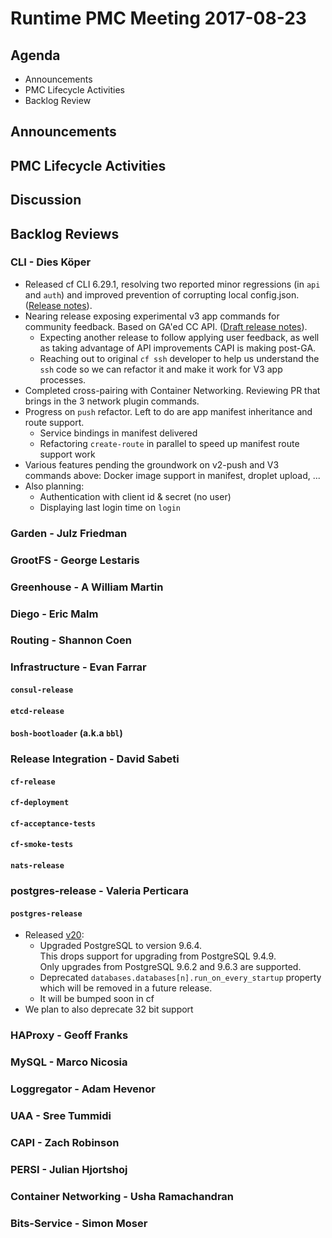 # Runtime PMC Meeting 2017-08-23

## Agenda

* Announcements
* PMC Lifecycle Activities
* Backlog Review

## Announcements


## PMC Lifecycle Activities


## Discussion


## Backlog Reviews

### CLI - Dies Köper
- Released cf CLI 6.29.1, resolving two reported minor regressions (in `api` and `auth`) and improved prevention of corrupting local config.json. ([Release notes](https://github.com/cloudfoundry/cli/releases/tag/v6.29.1)).
- Nearing release exposing experimental v3 app commands for community feedback. Based on GA'ed CC API.  ([Draft release notes](https://www.pivotaltracker.com/story/show/149541909)).
  - Expecting another release to follow applying user feedback, as well as taking advantage of API improvements CAPI is making post-GA.
  - Reaching out to original `cf ssh` developer to help us understand the `ssh` code so we can refactor it and make it work for V3 app processes.
- Completed cross-pairing with Container Networking. Reviewing PR that brings in the 3 network plugin commands.
- Progress on `push` refactor. Left to do are app manifest inheritance and route support.
  - Service bindings in manifest delivered
  - Refactoring `create-route` in parallel to speed up manifest route support work
- Various features pending the groundwork on v2-push and V3 commands above: Docker image support in manifest, droplet upload, ...
- Also planning:
  - Authentication with client id & secret (no user)
  - Displaying last login time on `login`

### Garden - Julz Friedman

### GrootFS - George Lestaris


### Greenhouse - A William Martin


### Diego - Eric Malm


### Routing - Shannon Coen


### Infrastructure - Evan Farrar

#### `consul-release`


#### `etcd-release`

#### `bosh-bootloader` (a.k.a `bbl`)

### Release Integration - David Sabeti

#### `cf-release`

#### `cf-deployment`

#### `cf-acceptance-tests`

#### `cf-smoke-tests`

#### `nats-release`

### postgres-release - Valeria Perticara

#### `postgres-release`
- Released [v20](https://github.com/cloudfoundry/postgres-release/releases):
  - Upgraded PostgreSQL to version 9.6.4.  
    This drops support for upgrading from PostgreSQL 9.4.9.  
    Only upgrades from PostgreSQL 9.6.2 and 9.6.3 are supported.  
  - Deprecated `databases.databases[n].run_on_every_startup` property which will be removed in a future release.
  - It will be bumped soon in cf
- We plan to also deprecate 32 bit support

### HAProxy - Geoff Franks

### MySQL - Marco Nicosia

### Loggregator - Adam Hevenor

### UAA - Sree Tummidi

### CAPI - Zach Robinson

### PERSI - Julian Hjortshoj

### Container Networking - Usha Ramachandran

### Bits-Service - Simon Moser
